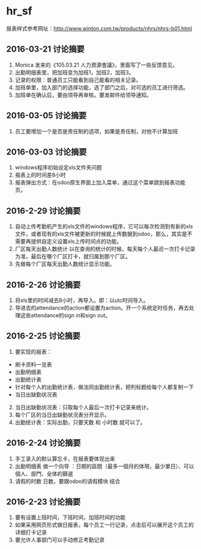 # hr_sf
报表样式参考网址：http://www.winton.com.tw/products/nhrs/nhrs-b01.html
## 2016-03-21 讨论摘要
1. Monica 发来的《105.03.21 人力資源會議》，里面写了一些反馈意见。
2. 出勤明细表里，把加班变为加班1，加班2，加班3。
3. 记录的权限：普通员工只能看到自己能看的相关记录。
4. 加班单里，加入部门的选择功能，选了部门之后，对可选的员工进行筛选。
5. 加班单在确认后，要由领导再审核。要发邮件给领导通知。

## 2016-03-05 讨论摘要
1. 员工要增加一个是否是责任制的选项，如果是责任制，对他不计算加班

## 2016-03-03 讨论摘要
1. windows程序初始设定xls文件夹问题
2. 报表上的时间差8小时
3. 报表弹出方式：在odoo原生界面上加入菜单，通过这个菜单跳到报表功能页。

## 2016-2-29 讨论摘要
1. 自动上传考勤机产生的xls文件的windows程序，它可以每次检测到有新的xls文件，或者现有的xls文件被更新的时候就上传数据到odoo，那么，其实是不需要再提供自定义设置xls上传时间点的功能。
2. 厂区每天出勤人数统计 以在查询的统计的时候，每天每个人最迟一次打卡记录为准，最后在哪个厂区打卡，就归属到那个厂区。
3. 先做每个厂区每天出勤人数统计显示功能。

## 2016-2-26 讨论摘要
1. 将xls里的时间减去8小时，再导入。即：以utc时间导入。
2. 导进去的attendance的action都设置为action。开一个系统定时任务，再去处理这些attendance的sign in和sign out。

## 2016-2-25 讨论摘要
1. 要实现的报表：
  * 刷卡资料一览表
  * 出勤明细表
  * 出勤统计表
  * 针对每个人的出勤统计表，做法同出勤统计表，把列标题给每个人都复制一下
  * 当日出缺勤状况表
2. 当日出缺勤状况表：只取每个人最后一次打卡记录来统计。
3. 每个厂区的当日出缺勤状况表分开显示。
4. 出勤统计表：实际出勤，只要天数 和 小时数 就可以了。

## 2016-2-24 讨论摘要
1. 手工录入的默认算忘卡，在报表要体现出来 
2. 出勤明细表 做一个向导 ：日期的區間（最多一個月的体現，最少單日）、可以個人、部門、全体的篩選
3. 请假的时数 日数，要跟odoo的请假模块 结合

## 2016-2-23 讨论摘要
1. 要有设置上班时间，下班时间，加班时间的功能 
2. 如果采用网页形式做日报表，每个员工一行记录，点击后可以展开这个员工的详细打卡记录
3. 要允许人事部门可以手动修正考勤记录




